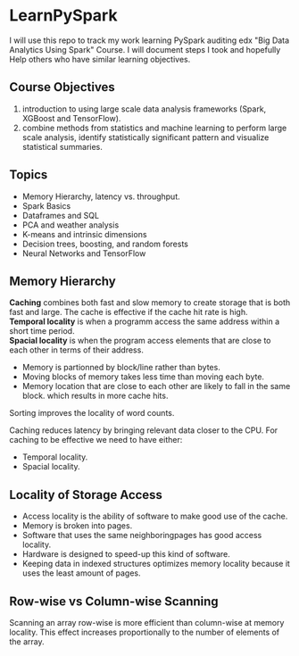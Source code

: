 # LearnPySpark
I will use this repo to track my work learning PySpark auditing edx  "Big Data Analytics Using Spark" Course. I will document steps I took and hopefully Help others who have similar learning objectives.

## Course Objectives
1. introduction to using large scale data analysis frameworks (Spark, XGBoost and TensorFlow).
2. combine methods from statistics and machine learning to perform large scale analysis, identify statistically significant pattern and visualize statistical summaries.

## Topics
*   Memory Hierarchy, latency vs. throughput.
*   Spark Basics
*   Dataframes and SQL
*   PCA and weather analysis
*   K-means and intrinsic dimensions
*   Decision trees, boosting, and random forests
*   Neural Networks and TensorFlow

## Memory Hierarchy
**Caching** combines both fast and slow memory to create storage that is both fast and large.
The cache is effective if the cache hit rate is high.</br>
**Temporal locality** is when a programm access the same address within a short time period.</br>
**Spacial locality** is when the program access elements that are close to each other in terms of their address.</br>
* Memory is partionned by block/line rather than bytes.
* Moving blocks of memory takes less time than moving each byte.
* Memory location that are close to each other are likely to fall in the same block.
which results in more cache hits.</br>

Sorting improves the locality of word counts.

Caching reduces latency by bringing relevant data closer to the CPU.
For caching to be effective we need to have either:
* Temporal locality.
* Spacial locality.

## Locality of Storage Access
* Access locality is the ability of software to make good use of the cache.
* Memory is broken into pages.
* Software that uses the same neighboringpages has good access locality.
* Hardware is designed to speed-up this kind of software.
* Keeping data in indexed structures optimizes memory locality because it uses the least amount of pages.

## Row-wise vs Column-wise Scanning
Scanning an array row-wise is more efficient than column-wise at memory locality. This effect increases proportionally to the number of elements of the array.